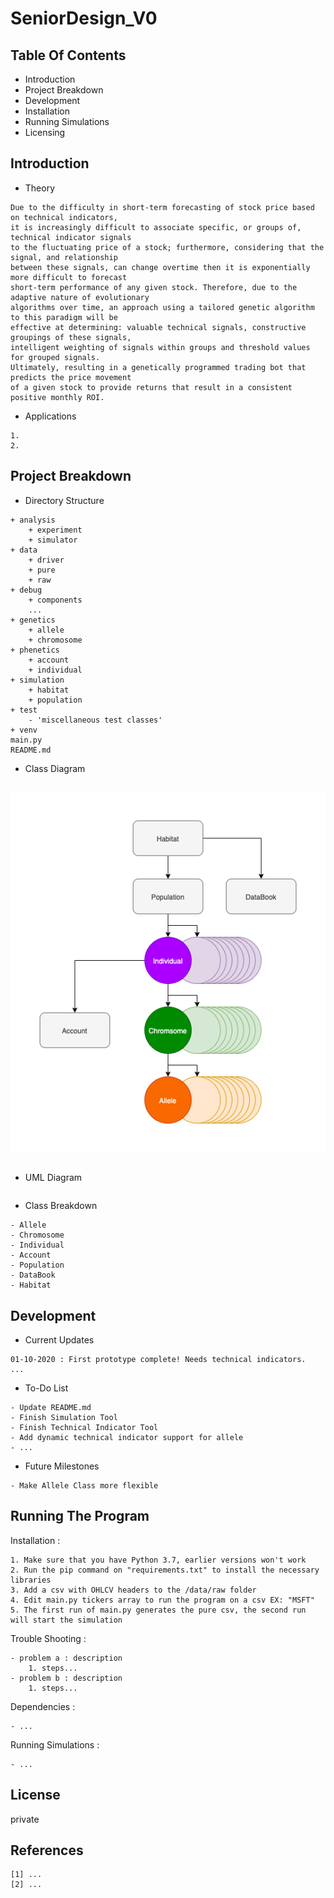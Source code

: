 # SeniorDesign_V0

## Table Of Contents
- Introduction
- Project Breakdown
- Development 
- Installation
- Running Simulations
- Licensing

## Introduction
- Theory
```
Due to the difficulty in short-term forecasting of stock price based on technical indicators,
it is increasingly difficult to associate specific, or groups of, technical indicator signals 
to the fluctuating price of a stock; furthermore, considering that the signal, and relationship 
between these signals, can change overtime then it is exponentially more difficult to forecast 
short-term performance of any given stock. Therefore, due to the adaptive nature of evolutionary 
algorithms over time, an approach using a tailored genetic algorithm to this paradigm will be 
effective at determining: valuable technical signals, constructive groupings of these signals,
intelligent weighting of signals within groups and threshold values for grouped signals. 
Ultimately, resulting in a genetically programmed trading bot that predicts the price movement 
of a given stock to provide returns that result in a consistent positive monthly ROI.
```
- Applications
```
1.
2.

```

## Project Breakdown
- Directory Structure
```
+ analysis
    + experiment
    + simulator
+ data
    + driver
    + pure
    + raw
+ debug
    + components
    ...
+ genetics
    + allele
    + chromosome
+ phenetics
    + account
    + individual
+ simulation
    + habitat
    + population
+ test
    - 'miscellaneous test classes'
+ venv
main.py
README.md
```

- Class Diagram
```
```
![class diagram](class_diagram.png)
```
```

- UML Diagram
```

```
- Class Breakdown
```
- Allele
- Chromosome
- Individual
- Account
- Population
- DataBook
- Habitat
```
## Development
- Current Updates
```
01-10-2020 : First prototype complete! Needs technical indicators.
...
```
- To-Do List
```
- Update README.md
- Finish Simulation Tool
- Finish Technical Indicator Tool
- Add dynamic technical indicator support for allele
- ...
```
- Future Milestones
```
- Make Allele Class more flexible
```

## Running The Program
Installation :
```
1. Make sure that you have Python 3.7, earlier versions won't work
2. Run the pip command on "requirements.txt" to install the necessary libraries
3. Add a csv with OHLCV headers to the /data/raw folder
4. Edit main.py tickers array to run the program on a csv EX: "MSFT"
5. The first run of main.py generates the pure csv, the second run will start the simulation
```
Trouble Shooting :
```
- problem a : description
    1. steps...
- problem b : description
    1. steps...

```
Dependencies :
```
- ...
```
Running Simulations :
```
- ...
```

## License
private

## References
```
[1] ...
[2] ...
```
